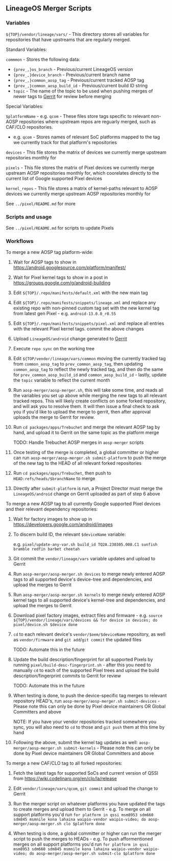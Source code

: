 ## LineageOS Merger Scripts

### Variables

`${TOP}/vendor/lineage/vars/` - This directory stores all variables for repositories that have upstreams that are regularly merged.

Standard Variables:

`commmon` - Stores the following data:

* `{prev_,}os_branch` - Previous/current LineageOS version
* `{prev_,}device_branch` - Previous/current branch name
* `{prev_,}common_aosp_tag` - Previous/current tracked AOSP tag
* `{prev_,}common_aosp_build_id` - Previous/current build ID string
* `topic` - The name of the topic to be used when pushing merges of newer tags to [Gerrit](https://review.lineageos.org) for review before merging

Special Variables:

`$platformName` - e.g. `qcom` - These files store tags specific to relevant non-AOSP repositories where upstream repos are reguarly merged, such as CAF/CLO repositories.

* e.g. `qcom` - Stores names of relevant SoC platforms mapped to the tag we currently track for that platform's repositories

`devices` - This file stores the matrix of devices we currently merge upstream repositories monthly for

`pixels` - This file stores the matrix of Pixel devices we currently merge upstream AOSP repositories monthly for, which coorelates directly to the current list of Google supported Pixel devices

`kernel_repos` - This file stores a matrix of kernel-paths relevant to AOSP devices we currently merge upstream AOSP repositories monthly for

See `../pixel/README.md` for more

### Scripts and usage

See `../pixel/README.md` for scripts to update Pixels

### Workflows

To merge a new AOSP tag platform-wide:

1. Wait for AOSP tags to show in https://android.googlesource.com/platform/manifest/

2. Wait for Pixel kernel tags to show in a post in https://groups.google.com/g/android-building

3. Edit `${TOP}/.repo/manifests/default.xml` with the new main tag

4. Edit `${TOP}/.repo/manifests/snippets/lineage.xml` and replace any existing repo with non-pinned custom tag set with the new kernel tag from latest gen Pixel - e.g. `android-13.0.0_r0.55`

5. Edit `${TOP}/.repo/manifests/snippets/pixel.xml` and replace all entries with the relevant Pixel kernel tags. commit the above changes

6. Upload `LineageOS/android` change generated to [Gerrit](https://review.lineageos.org)

7. Execute `repo sync` on the working tree

8.  Edit `${TOP/vendor/lineage/vars/common` moving the currently tracked tag from `common_aosp_tag` to `prev_common_aosp_tag`, then updating `common_aosp_tag` to reflect the newly tracked tag, and then do the same for `prev_common_aosp_build_id` and `common_aosp_build_id` - lastly, update the `topic` variable to reflect the current month

9. Run `aosp-merger/aosp-merger.sh`, this will take some time, and reads all the variables you set up above while merging the new tags to all relevant tracked repos. This will likely create conflicts on some forked repository, and will ask you to resolve them. It will then issue a final check to ask you if you'd like to upload the merge to gerrit, then after approval uploads the merge to Gerrit for review.

10. Run `cd packages/apps/Trebuchet` and merge the relevant AOSP tag by hand, and upload it to Gerrit on the same topic as the platform merge

    TODO: Handle Trebuchet AOSP merges in `aosp-merger` scripts

11. Once testing of the merge is completed, a global committer or higher can run `aosp-merger/aosp-merger.sh submit-platform` to push the merge of the new tag to the HEAD of all relevant forked repositories

12. Run `cd packages/apps/Trebuchet`, then push to `HEAD:refs/heads/$branchName` to merge

13. Directly after `submit-platform` is run, a Project Director must merge the `LineageOS/android` change on Gerrit uploaded as part of step 6 above

To merge a new AOSP tag to all currently Google supported Pixel devices and their relevant dependency repositories:

1. Wait for factory images to show up in https://developers.google.com/android/images

2. To discern build ID, the relevant `$deviceName` variable:

   e.g. `pixel/update-any-var.sh build_id TQ2A.230305.008.C1 sunfish bramble redfin barbet cheetah`

3. Git commit the `vendor/lineage/vars` variable updates and upload to Gerrit

4. Run `aosp-merger/aosp-merger.sh devices` to merge newly entered AOSP tags to all supported device's device-tree and dependencies, and upload the merges to Gerrit

5. Run `aosp-merger/aosp-merger.sh kernels` to merge newly entered AOSP kernel tags to all supported device's kernel-tree and dependencies, and upload the merges to Gerrit

6. Download pixel factory images, extract files and firmware - e.g. `source ${TOP}/vendor/lineage/vars/devices && for device in devices; do pixel/device.sh $device done`

7. `cd` to each relevant device's `vendor/$oem/$deviceName` repository, as well as `vendor/firmware` and `git add`/`git commit` the updated files

   TODO: Automate this in the future

8. Update the build description/fingerprint for all supported Pixels by running `pixel/build-desc-fingerprint.sh` - after this you need to manually `cd` to each of the supported Pixel trees and upload the build description/fingerprint commits to Gerrit for review

   TODO: Automate this in the future

9. When testing is done, to push the device-specific tag merges to relevant repository HEAD's, run `aosp-merger/aosp-merger.sh submit-devices` - Please note this can only be done by Pixel device maintainers OR Global Committers and above

    NOTE: If you have your vendor repositories tracked somewhere you sync, you will also need to `cd` to those and `git push` them at this time by hand

10. Following the above, submit the kernel tag updates as well: `aosp-merger/aosp-merger.sh submit-kernels` - Please note this can only be done by Pixel device maintainers OR Global Committers and above

To merge a new CAF/CLO tag to all forked repositories:

1. Fetch the latest tags for supported SoCs and current version of QSSI from https://wiki.codelinaro.org/en/clo/la/release

2. Edit `vendor/lineage/vars/qcom`, `git commit` and upload the change to Gerrit

3. Run the merger script on whatever platforms you have updated the tags to create merges and upload them to Gerrit - e.g. To merge on all support platforms you'd run `for platform in qssi msm8953 sdm660 sdm845 msmnile kona lahaina waipio-vendor waipio-video; do aosp-merger/aosp-merger.sh clo $platform done`

4. When testing is done, a global committer or higher can run the merger script to push the merges to HEADs - e.g. To push afformentioned merges on all support platforms you'd run `for platform in qssi msm8953 sdm660 sdm845 msmnile kona lahaina waipio-vendor waipio-video; do aosp-merger/aosp-merger.sh submit-clo $platform done`
